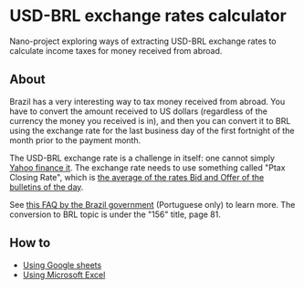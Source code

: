 # USD-BRL exchange rates calculator

Nano-project exploring ways of extracting USD-BRL exchange rates to calculate income taxes for money received from abroad.

## About

Brazil has a very interesting way to tax money received from abroad. You have to convert the amount received to US dollars (regardless of the currency the money you received is in), and then you can convert it to BRL using the exchange rate for the last business day of the first fortnight of the month prior to the payment month. 

The USD-BRL exchange rate is a challenge in itself: one cannot simply [Yahoo finance it](https://finance.yahoo.com/quote/USDBRL=X/). The exchange rate needs to use something called "Ptax Closing Rate", which is [the average of the rates Bid and Offer of the bulletins of the day](https://www.bcb.gov.br/en/financialstability/quotations).

See [this FAQ by the Brazil government](https://www.gov.br/receitafederal/pt-br/acesso-a-informacao/perguntas-frequentes/declaracoes/dirpf/pr-irpf-2021-v-1-0-2021-02-25.pdf)  (Portuguese only) to learn more. The conversion to BRL topic is under the "156" title, page 81.

## How to

* [Using Google sheets](https://docs.google.com/spreadsheets/d/1GNjj3T8Xui7oRoQkrKOgb3Jx-1ptR16IjtY-gX_73gg/edit#gid=0)
* [Using Microsoft Excel](Exchange_rates-PQ-en.xlsx)
